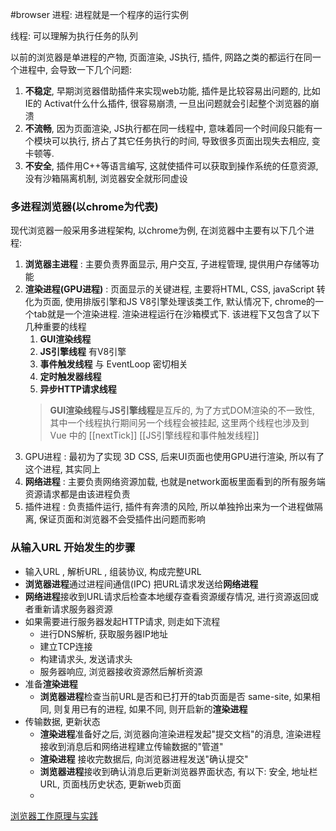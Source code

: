#browser 
进程: 进程就是一个程序的运行实例

线程: 可以理解为执行任务的队列

以前的浏览器是单进程的产物, 页面渲染, JS执行, 插件, 网路之类的都运行在同一个进程中, 会导致一下几个问题:
1.  **不稳定**, 早期浏览器借助插件来实现web功能, 插件是比较容易出问题的, 比如IE的 Activat什么什么插件, 很容易崩溃, 一旦出问题就会引起整个浏览器的崩溃
2.  **不流畅**, 因为页面渲染, JS执行都在同一线程中, 意味着同一个时间段只能有一个模块可以执行, 挤占了其它任务执行的时间, 导致很多页面出现失去相应, 变卡顿等.
3.  **不安全**, 插件用C++等语言编写, 这就使插件可以获取到操作系统的任意资源, 没有沙箱隔离机制, 浏览器安全就形同虚设

### 多进程浏览器(以chrome为代表)
现代浏览器一般采用多进程架构, 以chrome为例, 在浏览器中主要有以下几个进程:
1.  **浏览器主进程** : 主要负责界面显示, 用户交互, 子进程管理, 提供用户存储等功能
2.  **渲染进程(GPU进程)** : 页面显示的关键进程, 主要将HTML, CSS, javaScript 转化为页面, 使用排版引擎和JS V8引擎处理该类工作, 默认情况下, chrome的一个tab就是一个渲染进程. 渲染进程运行在沙箱模式下. 该进程下又包含了以下几种重要的线程
	1.  **GUI渲染线程**
	2.  **JS引擎线程** 有V8引擎
	3.  **事件触发线程** 与 EventLoop 密切相关
	4.  **定时触发器线程**
	5.  **异步HTTP请求线程**
	> **GUI渲染线程**与**JS引擎线程**是互斥的, 为了方式DOM渲染的不一致性, 其中一个线程执行期间另一个线程会被挂起, 这里两个线程也涉及到 Vue 中的 [[nextTick]]
	> [[JS引擎线程和事件触发线程]]
3.  GPU进程 : 最初为了实现 3D CSS, 后来UI页面也使用GPU进行渲染, 所以有了这个进程, 其实同上
4.  **网络进程** : 主要负责网络资源加载, 也就是network面板里面看到的所有服务端资源请求都是由该进程负责
5.  插件进程 : 负责插件运行, 插件有奔溃的风险, 所以单独拎出来为一个进程做隔离, 保证页面和浏览器不会受插件出问题而影响

### 从输入URL 开始发生的步骤
-   输入URL , 解析URL , 组装协议, 构成完整URL
-   **浏览器进程**通过进程间通信(IPC) 把URL请求发送给**网络进程**
-   **网络进程**接收到URL请求后检查本地缓存查看资源缓存情况, 进行资源返回或者重新请求服务器资源
-   如果需要进行服务器发起HTTP请求, 则走如下流程
	-   进行DNS解析, 获取服务器IP地址
	-   建立TCP连接
	-   构建请求头, 发送请求头
	-   服务器响应, 浏览器接收资源然后解析资源
-   准备**渲染进程**
	-   **浏览器进程**检查当前URL是否和已打开的tab页面是否 same-site, 如果相同, 则复用已有的进程, 如果不同, 则开启新的**渲染进程**
-   传输数据, 更新状态
	-   **渲染进程**准备好之后, 浏览器向渲染进程发起"提交文档"的消息, 渲染进程接收到消息后和网络进程建立传输数据的"管道"
	-   **渲染进程** 接收完数据后, 向浏览器进程发送"确认提交"
	-   **浏览器进程**接收到确认消息后更新浏览器界面状态, 有以下: 安全, 地址栏URL, 页面栈历史状态, 更新web页面
	-   
[浏览器工作原理与实践](https://blog.poetries.top/browser-working-principle/)
